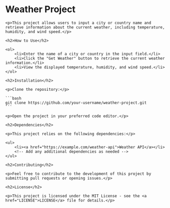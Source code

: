  <h1>Weather Project</h1>

    <p>This project allows users to input a city or country name and retrieve information about the current weather, including temperature, humidity, and wind speed.</p>

    <h2>How to Use</h2>

    <ol>
        <li>Enter the name of a city or country in the input field.</li>
        <li>Click the "Get Weather" button to retrieve the current weather information.</li>
        <li>View the displayed temperature, humidity, and wind speed.</li>
    </ol>

    <h2>Installation</h2>

    <p>Clone the repository:</p>

    ```bash
    git clone https://github.com/your-username/weather-project.git
    ```

    <p>Open the project in your preferred code editor.</p>

    <h2>Dependencies</h2>

    <p>This project relies on the following dependencies:</p>

    <ul>
        <li><a href="https://example.com/weather-api">Weather API</a></li>
        <!-- Add any additional dependencies as needed -->
    </ul>

    <h2>Contributing</h2>

    <p>Feel free to contribute to the development of this project by submitting pull requests or opening issues.</p>

    <h2>License</h2>

    <p>This project is licensed under the MIT License - see the <a href="LICENSE">LICENSE</a> file for details.</p>

